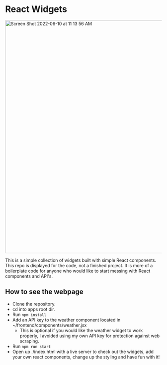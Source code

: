 # React Widgets #

<img width="746" alt="Screen Shot 2022-06-10 at 11 13 56 AM" src="https://user-images.githubusercontent.com/80483775/173096831-e3e0c91d-f8ab-407e-968c-9e8a74871506.png">

This is a simple collection of widgets built with simple React components.
This repo is displayed for the code, not a finished project. It is more of a
boilerplate code for anyone who would like to start messing with React
components and API's.

## How to see the webpage ##
* Clone the repository.
* cd into apps root dir.
* Run `npm install`
* Add an API key to the weather component located in ~/frontend/components/weather.jsx
  * This is optional if you would like the weather widget to work properly, I avoided
  using my own API key for protection against web scraping.
* Run `npm run start`
* Open up ./index.html with a live server to check out the widgets, add your own react components, change up the styling and have fun with it!
